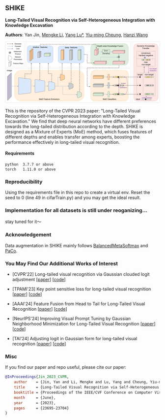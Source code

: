 ## SHIKE
**Long-Tailed Visual Recognition via Self-Heterogeneous Integration with Knowledge Excavation**

**Authors**: Yan Jin, [Mengke Li](https://github.com/Keke921), [Yang Lu*](https://jasonyanglu.github.io), [Yiu-ming Cheung](http://www.comp.hkbu.edu.hk/~ymc/), [Hanzi Wang](https://pami.xmu.edu.cn/hanzi_cn/)

![SHIKE-overall](assets/shike-overall.png)

This is the repository of the CVPR 2023 paper: "Long-Tailed Visual Recognition via Self-Heterogeneous Integration with Knowledge Excavation." We find that deep neural networks have different preferences towards the long-tailed distribution according to the depth. SHIKE is designed as a Mixture of Experts (MoE) method, which fuses  features of different depths and enables transfer among experts,  boosting the performance effectively in long-tailed visual recognition. 

#### Requirements
```
python  3.7.7 or above
torch   1.11.0 or above
```
### Reproducibility
Using the requirements file in this repo to create a virtual env.
Reset the seed to 0 (line 49 in cifarTrain.py) and you may get the ideal result.

### Implementation for all datasets is still under reoganizing...
stay tuned for it～

### Acknowledgement
Data augmentation in SHIKE mainly follows [BalancedMetaSoftmax](https://github.com/jiawei-ren/BalancedMetaSoftmax-Classification) and [PaCo](https://github.com/dvlab-research/Parametric-Contrastive-Learning).


### You May Find Our Additional Works of Interest

* [CVPR'22] Long-tailed visual recognition via Gaussian clouded logit adjustment [[paper](https://openaccess.thecvf.com/content/CVPR2022/papers/Li_Long-Tailed_Visual_Recognition_via_Gaussian_Clouded_Logit_Adjustment_CVPR_2022_paper.pdf)] [[code](https://github.com/Keke921/GCLLoss)]

* [TPAMI'23] Key point sensitive loss for long-tailed visual recognition [[paper](https://drive.google.com/file/d/1gOJDHBJ_M7RmU6Iw2p6uXIyo8pNgVMrv/view?pli=1)] [[code](https://github.com/Keke921/KPSLoss)]

* [AAAI'24] Feature Fusion from Head to Tail for Long-Tailed Visual Recognition [[paper](https://arxiv.org/pdf/2306.06963)] [[code](https://github.com/Keke921/H2T)]

* [NeurIPS'24] Improving Visual Prompt Tuning by Gaussian Neighborhood Minimization for Long-Tailed Visual Recognition [[paper](https://arxiv.org/pdf/2410.21042)] [[code](https://github.com/Keke921/GNM-PT)]

* [TAI'24] Adjusting logit in Gaussian form for long-tailed visual recognition [[paper](https://arxiv.org/pdf/2305.10648)] [[code](https://github.com/Keke921/GCLLoss)]


### Misc

If you find our paper and repo useful, please cite our paper:

```bibtex
@InProceedings{Jin_2023_CVPR,
    author    = {Jin, Yan and Li, Mengke and Lu, Yang and Cheung, Yiu-ming and Wang, Hanzi},
    title     = {Long-Tailed Visual Recognition via Self-Heterogeneous Integration With Knowledge Excavation},
    booktitle = {Proceedings of the IEEE/CVF Conference on Computer Vision and Pattern Recognition (CVPR)},
    month     = {June},
    year      = {2023},
    pages     = {23695-23704}
}

